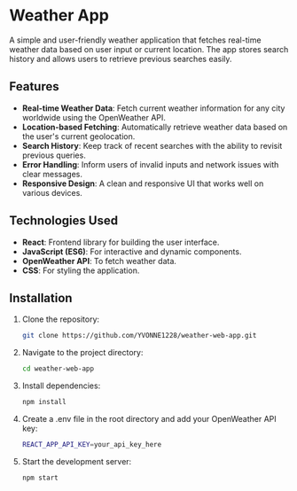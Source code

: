 # Weather App

A simple and user-friendly weather application that fetches real-time weather data based on user input or current location. The app stores search history and allows users to retrieve previous searches easily.

## Features

- **Real-time Weather Data**: Fetch current weather information for any city worldwide using the OpenWeather API.
- **Location-based Fetching**: Automatically retrieve weather data based on the user's current geolocation.
- **Search History**: Keep track of recent searches with the ability to revisit previous queries.
- **Error Handling**: Inform users of invalid inputs and network issues with clear messages.
- **Responsive Design**: A clean and responsive UI that works well on various devices.

## Technologies Used

- **React**: Frontend library for building the user interface.
- **JavaScript (ES6)**: For interactive and dynamic components.
- **OpenWeather API**: To fetch weather data.
- **CSS**: For styling the application.

## Installation

1. Clone the repository:
   ```bash
   git clone https://github.com/YVONNE1228/weather-web-app.git

2. Navigate to the project directory:
   ```bash
   cd weather-web-app

3. Install dependencies:
   ```bash
   npm install

4. Create a .env file in the root directory and add your OpenWeather API key:
   ```bash
   REACT_APP_API_KEY=your_api_key_here

5. Start the development server:
   ```bash
   npm start
